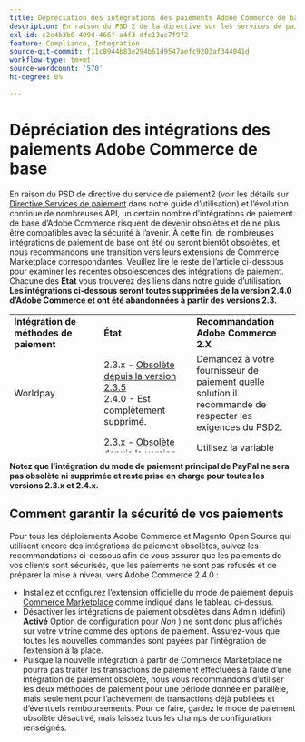 ```yaml
---
title: Dépréciation des intégrations des paiements Adobe Commerce de base
description: En raison du PSD 2 de la directive sur les services de paiement (voir les détails de la [directive sur les services de paiement](https://experienceleague.adobe.com/docs/commerce-admin/start/compliance/payments/compliance-payment-services-directive.html) dans notre guide d’utilisation) et de l’évolution continue de nombreuses API, un certain nombre d’intégrations des paiements de base d’Adobe Commerce risquent de devenir obsolètes et de ne plus être compatibles avec la sécurité à l’avenir. À cette fin, de nombreuses intégrations de paiement de base ont été ou seront bientôt obsolètes, et nous recommandons une transition vers leurs extensions de Commerce Marketplace correspondantes. Veuillez lire le reste de l’article ci-dessous pour examiner les récentes obsolescences des intégrations de paiement. Chacun des liens **Status** se trouve dans notre guide d’utilisation. **Les intégrations ci-dessous seront toutes supprimées de la version 2.4.0 d’Adobe Commerce et ont été abandonnées à partir des versions 2.3.**
exl-id: c2c4b3b6-409d-466f-a4f3-dfe13ac7f972
feature: Compliance, Integration
source-git-commit: f11c8944b83e294b61d9547aefc9203af344041d
workflow-type: tm+mt
source-wordcount: '570'
ht-degree: 0%

---
```


# Dépréciation des intégrations des paiements Adobe Commerce de base

En raison du PSD de directive du service de paiement2 (voir les détails sur [Directive Services de paiement](https://experienceleague.adobe.com/docs/commerce-admin/start/compliance/payments/compliance-payment-services-directive.html) dans notre guide d’utilisation) et l’évolution continue de nombreuses API, un certain nombre d’intégrations de paiement de base d’Adobe Commerce risquent de devenir obsolètes et de ne plus être compatibles avec la sécurité à l’avenir. À cette fin, de nombreuses intégrations de paiement de base ont été ou seront bientôt obsolètes, et nous recommandons une transition vers leurs extensions de Commerce Marketplace correspondantes. Veuillez lire le reste de l’article ci-dessous pour examiner les récentes obsolescences des intégrations de paiement. Chacune des **État** vous trouverez des liens dans notre guide d’utilisation. **Les intégrations ci-dessous seront toutes supprimées de la version 2.4.0 d’Adobe Commerce et ont été abandonnées à partir des versions 2.3.**

<table style="height: 243px;" width="712">
<tbody>
<tr>
<td style="width: 225.455px;"><strong>Intégration de méthodes de paiement</strong></td>
<td style="width: 226.364px;"><strong>État</strong></td>
<td style="width: 226.364px;"><strong>Recommandation Adobe Commerce 2.X</strong></td>
</tr>
<tr>
<td style="width: 225.455px;">Worldpay</td>
<td style="width: 226.364px;">2.3.x - <a href="https://experienceleague.adobe.com/docs/commerce-admin/config/sales/payment-methods/payment-methods.html?lang=en#recommended-solutions">Obsolète depuis la version 2.3.5</a><br>2.4.0 - Est complètement supprimé.</td>
<td style="width: 226.364px;">Demandez à votre fournisseur de paiement quelle solution il recommande de respecter les exigences du PSD2.</td>
</tr>
<tr>
<td style="width: 225.455px;">Authorize.net</td>
<td style="width: 226.364px;">2.3.x - <a href="https://experienceleague.adobe.com/docs/commerce-admin/config/sales/payment-methods/payment-methods.html?lang=en#recommended-solutions">Obsolète depuis la version 2.3.4</a><br>2.4.0 - Est complètement supprimé.</td>
<td style="width: 226.364px;">Utilisez la variable <a href="https://marketplace.magento.com/authorizenet-magento-module-authorizenet.html">extension officielle</a> de Commerce Marketplace à la place.</td>
</tr>
<tr>
<td style="width: 225.455px;">Authorize.net (publication directe)</td>
<td style="width: 226.364px;">2.3.x - <a href="https://experienceleague.adobe.com/docs/commerce-admin/config/sales/payment-methods/payment-methods.html?lang=en#recommended-solutions">Obsolète depuis la version 2.3.1</a><br>2.4.0 - Est complètement supprimé.</td>
<td style="width: 226.364px;">Utilisez la variable <a href="https://marketplace.magento.com/authorizenet-magento-module-authorizenet.html">extension officielle</a> de Commerce Marketplace à la place.</td>
</tr>
<tr>
<td style="width: 225.455px;">CyberSource</td>
<td style="width: 226.364px;">2.3.x - <a href="https://experienceleague.adobe.com/docs/commerce-admin/config/sales/payment-methods/payment-methods.html?lang=en#recommended-solutions">Obsolète depuis la version 2.3.3</a><br>2.4.0 - Est complètement supprimé.</td>
<td style="width: 226.364px;">Utilisez la variable <a href="https://marketplace.magento.com/cybersource-global-payment-management.html">extension officielle</a> de Commerce Marketplace à la place.</td>
</tr>
<tr>
<td style="width: 225.455px;">eWay</td>
<td style="width: 226.364px;">2.3.x - <a href="https://experienceleague.adobe.com/docs/commerce-admin/config/sales/payment-methods/payment-methods.html?lang=en#recommended-solutions">Obsolète depuis la version 2.3.3</a><br>2.4.0 - Est complètement supprimé.</td>
<td style="width: 226.364px;">Demandez à votre fournisseur de paiement quelle solution il recommande de respecter les exigences du PSD2.</td>
</tr>
</tbody>
</table>

**Notez que l’intégration du mode de paiement principal de PayPal ne sera pas obsolète ni supprimée et reste prise en charge pour toutes les versions 2.3.x et 2.4.x.**

## Comment garantir la sécurité de vos paiements

Pour tous les déploiements Adobe Commerce et Magento Open Source qui utilisent encore des intégrations de paiement obsolètes, suivez les recommandations ci-dessous afin de vous assurer que les paiements de vos clients sont sécurisés, que les paiements ne sont pas refusés et de préparer la mise à niveau vers Adobe Commerce 2.4.0 :

* Installez et configurez l’extension officielle du mode de paiement depuis [Commerce Marketplace](https://marketplace.magento.com/extensions/payments-security/payment-integration.html?_ga=2.108129217.2105547619.1564067043-238341041.1564067043) comme indiqué dans le tableau ci-dessus.
* Désactiver les intégrations de paiement obsolètes dans Admin (défini) **Activé** Option de configuration pour *Non* ) ne sont donc plus affichés sur votre vitrine comme des options de paiement. Assurez-vous que toutes les nouvelles commandes sont payées par l’intégration de l’extension à la place.
* Puisque la nouvelle intégration à partir de Commerce Marketplace ne pourra pas traiter les transactions de paiement effectuées à l’aide d’une intégration de paiement obsolète, nous vous recommandons d’utiliser les deux méthodes de paiement pour une période donnée en parallèle, mais seulement pour l’achèvement de transactions déjà publiées et d’éventuels remboursements. Pour ce faire, gardez le mode de paiement obsolète désactivé, mais laissez tous les champs de configuration renseignés.
